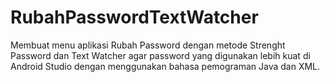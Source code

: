 # RubahPasswordTextWatcher

Membuat menu aplikasi Rubah Password dengan metode Strenght Password dan Text Watcher agar password yang digunakan lebih kuat 
di Android Studio dengan menggunakan bahasa pemograman Java dan XML.
